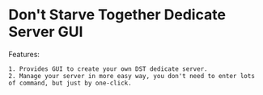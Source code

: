 # Don't Starve Together Dedicate Server GUI  
  
  Features:  
    
    1. Provides GUI to create your own DST dedicate server.  
    2. Manage your server in more easy way, you don't need to enter lots of command, but just by one-click.
